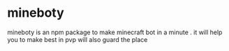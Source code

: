 # mineboty
mineboty is an npm package to make minecraft bot in a minute . it will help you to make best in pvp will also guard the place

